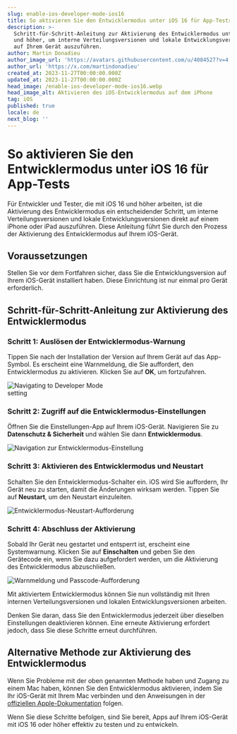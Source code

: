 ```yaml
---
slug: enable-ios-developer-mode-ios16
title: So aktivieren Sie den Entwicklermodus unter iOS 16 für App-Tests
description: >-
  Schritt-für-Schritt-Anleitung zur Aktivierung des Entwicklermodus unter iOS 16
  und höher, um interne Verteilungsversionen und lokale Entwicklungsversionen
  auf Ihrem Gerät auszuführen.
author: Martin Donadieu
author_image_url: 'https://avatars.githubusercontent.com/u/4084527?v=4'
author_url: 'https://x.com/martindonadieu'
created_at: 2023-11-27T00:00:00.000Z
updated_at: 2023-11-27T00:00:00.000Z
head_image: /enable-ios-developer-mode-ios16.webp
head_image_alt: Aktivieren des iOS-Entwicklermodus auf dem iPhone
tag: iOS
published: true
locale: de
next_blog: ''
---
```


# So aktivieren Sie den Entwicklermodus unter iOS 16 für App-Tests

Für Entwickler und Tester, die mit iOS 16 und höher arbeiten, ist die Aktivierung des Entwicklermodus ein entscheidender Schritt, um interne Verteilungsversionen und lokale Entwicklungsversionen direkt auf einem iPhone oder iPad auszuführen. Diese Anleitung führt Sie durch den Prozess der Aktivierung des Entwicklermodus auf Ihrem iOS-Gerät.

## Voraussetzungen

Stellen Sie vor dem Fortfahren sicher, dass Sie die Entwicklungsversion auf Ihrem iOS-Gerät installiert haben. Diese Einrichtung ist nur einmal pro Gerät erforderlich.

## Schritt-für-Schritt-Anleitung zur Aktivierung des Entwicklermodus

### Schritt 1: Auslösen der Entwicklermodus-Warnung

Tippen Sie nach der Installation der Version auf Ihrem Gerät auf das App-Symbol. Es erscheint eine Warnmeldung, die Sie auffordert, den Entwicklermodus zu aktivieren. Klicken Sie auf **OK**, um fortzufahren.

<div class="mx-auto" style="width: 50%;">
  <img src="/ios-16-developer-mode-0.webp" alt="Navigating to Developer Mode setting">
</div>

### Schritt 2: Zugriff auf die Entwicklermodus-Einstellungen

Öffnen Sie die Einstellungen-App auf Ihrem iOS-Gerät. Navigieren Sie zu **Datenschutz & Sicherheit** und wählen Sie dann **Entwicklermodus**.

![Navigation zur Entwicklermodus-Einstellung](/ios-16-developer-mode-1.webp)

### Schritt 3: Aktivieren des Entwicklermodus und Neustart

Schalten Sie den Entwicklermodus-Schalter ein. iOS wird Sie auffordern, Ihr Gerät neu zu starten, damit die Änderungen wirksam werden. Tippen Sie auf **Neustart**, um den Neustart einzuleiten.

![Entwicklermodus-Neustart-Aufforderung](/ios-16-developer-mode-2.webp)

### Schritt 4: Abschluss der Aktivierung

Sobald Ihr Gerät neu gestartet und entsperrt ist, erscheint eine Systemwarnung. Klicken Sie auf **Einschalten** und geben Sie den Gerätecode ein, wenn Sie dazu aufgefordert werden, um die Aktivierung des Entwicklermodus abzuschließen.

![Warnmeldung und Passcode-Aufforderung](/ios-16-developer-mode-3.webp)

Mit aktiviertem Entwicklermodus können Sie nun vollständig mit Ihren internen Verteilungsversionen und lokalen Entwicklungsversionen arbeiten.

Denken Sie daran, dass Sie den Entwicklermodus jederzeit über dieselben Einstellungen deaktivieren können. Eine erneute Aktivierung erfordert jedoch, dass Sie diese Schritte erneut durchführen.

## Alternative Methode zur Aktivierung des Entwicklermodus

Wenn Sie Probleme mit der oben genannten Methode haben und Zugang zu einem Mac haben, können Sie den Entwicklermodus aktivieren, indem Sie Ihr iOS-Gerät mit Ihrem Mac verbinden und den Anweisungen in der [offiziellen Apple-Dokumentation](https://developer.apple.com/documentation/xcode/enabling-developer-mode-on-a-device/) folgen.

Wenn Sie diese Schritte befolgen, sind Sie bereit, Apps auf Ihrem iOS-Gerät mit iOS 16 oder höher effektiv zu testen und zu entwickeln.
